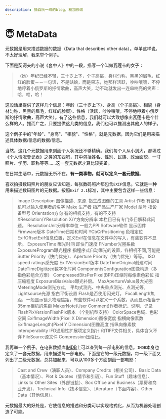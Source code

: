 ```yaml
---
description: 摘自阮一峰的blog，稍加修改
---
```


# 😇 MetaData

元数据是用来描述数据的数据（Data that describes other data）。单单这样说，不太好理解，我来举个例子。

下面是契诃夫的小说《套中人》中的一段，描写一个叫做瓦莲卡的女子：

> （她）年纪已经不轻，三十岁上下，个子高挑，身材匀称，黑黑的眉毛，红红的脸蛋－－一句话，不是姑娘，而是果冻，她那样活跃，吵吵嚷嚷，不停地哼着小俄罗斯的抒情歌曲，高声大笑，动不动就发出一连串响亮的笑声：哈，哈，哈！

这段话里提供了这样几个信息：年龄（三十岁上下）、身高（个子高挑）、相貌（身材匀称，黑黑的眉毛，红红的脸蛋）、性格（活跃，吵吵嚷嚷，不停地哼着小俄罗斯的抒情歌曲，高声大笑）。有了这些信息，我们就可以大致想像出瓦莲卡是个什么样的人。推而广之，只要提供这几类的信息，我们也可以推测出其他人的样子。

这个例子中的"年龄"、"身高"、"相貌"、"性格"，就是元数据，因为它们是用来描述具体数据/信息的数据/信息。

当然，这几个元数据用来刻画个人状况还不够精确。我们每个人从小到大，都填过《个人情况登记表》之类的东西吧，其中包括姓名、性别、民族、政治面貌、一寸照片、学历、职称等等......这一套元数据才算比较完备。

在日常生活中，元数据无所不在。**有一类事物，就可以定义一套元数据**。

喜欢拍摄数码照片的朋友应该知道，每张数码照片都包含`EXIF`信息。它就是一种用来描述数码图片的元数据。按照`Exif 2.1`标准，其中主要包含这样一些信息：

> Image Description 图像描述、来源. 指生成图像的工具 Artist 作者 有些相机可以输入使用者的名字 Make 生产者 指产品生产厂家 Model 型号 指设备型号 Orientation方向 有的相机支持，有的不支持 XResolution/YResolution X/Y方向分辨率 本栏目已有专门条目解释此问题。 ResolutionUnit分辨率单位 一般为PPI Software软件 显示固件Firmware版本 DateTime日期和时间 YCbCrPositioning 色相定位 ExifOffsetExif信息位置，定义Exif在信息在文件中的写入，有些软件不显示。 ExposureTime 曝光时间 即快门速度 FNumber光圈系数 ExposureProgram曝光程序 指程序式自动曝光的设置，各相机不同,可能是Sutter Priority（快门优先）、Aperture Priority（快门优先）等等。 ISO speed ratings感光度 ExifVersionExif版本 DateTimeOriginal创建时间 DateTimeDigitized数字化时间 ComponentsConfiguration图像构造（多指色彩组合方案） CompressedBitsPerPixel(BPP)压缩时每像素色彩位 指压缩程度 ExposureBiasValue曝光补偿。 MaxApertureValue最大光圈 MeteringMode测光方式， 平均式测光、中央重点测光、点测光等。 Lightsource光源 指白平衡设置 Flash是否使用闪光灯。 FocalLength焦距，一般显示镜头物理焦距，有些软件可以定义一个系数，从而显示相当于35mm相机的焦距 MakerNote(User Comment)作者标记、说明、记录 FlashPixVersionFlashPix版本 （个别机型支持） ColorSpace色域、色彩空间 ExifImageWidth(Pixel X Dimension)图像宽度 指横向像素数 ExifImageLength(Pixel Y Dimension)图像高度 指纵向像素数 Interoperability IFD通用性扩展项定义指针 和TIFF文件相关，具体含义不详 FileSource源文件 Compression压缩比。

我再举一个例子。在电影数据库[IMDB](https://www.imdb.com/)上可以查到每一部电影的信息。`IMDB`本身也定义了一套元数据，用来描述每一部电影。下面是它的一级元数据，每一级下面又列出了二级元数据，总共加起来，可以从100多个方面刻画一部电影：

> Cast and Crew（演职人员）、Company Credits（相关公司）、Basic Data（基本情况）、Plot & Quotes（情节和引语）、Fun Stuff（趣味信息）、Links to Other Sites（外部链接）、Box Office and Business（票房和商业开发）、Technical Info（技术信息）、Literature（书面内容）、Other Data（其他信息）。

元数据最大的好处是，它使信息的描述和分类可以实现格式化，从而为机器处理创造了可能。
